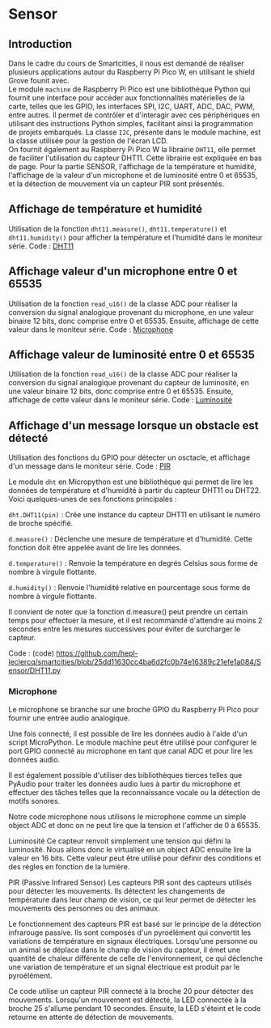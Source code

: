 # Sensor

## Introduction
Dans le cadre du cours de Smartcities, il nous est demandé de réaliser plusieurs applications autour du Raspberry Pi Pico W, en utilisant le shield Grove founit avec.<BR>
Le module `machine` de Raspberry Pi Pico est une bibliothèque Python qui fournit une interface pour accéder aux fonctionnalités matérielles de la carte, telles que les GPIO, les interfaces SPI, I2C, UART, ADC, DAC, PWM, entre autres. Il permet de contrôler et d'interagir avec ces périphériques en utilisant des instructions Python simples, facilitant ainsi la programmation de projets embarqués. La classe `I2C`, présente dans le module machine, est la classe utilisée pour la gestion de l'écran LCD. <BR> On fournit également au Raspberry Pi Pico W la librairie `DHT11`, elle permet de faciliter l'utilisation du capteur DHT11. Cette librairie est expliquée en bas de page.
Pour la partie SENSOR, l'affichage de la température et humidité, l'affichage de la valeur d'un microphone et de luminosité entre 0 et 65535, et la détection de mouvement via un capteur PIR sont présentés. 
  
## Affichage de température et humidité
Utilisation de la fonction `dht11.measure()`, `dht11.temperature()` et `dht11.humidity()` pour afficher la température et l'humidité dans le moniteur série.
Code : [DHT11](https://github.com/hepl-leclercq/smartcities/blob/25dd11630cc4ba6d2fc0b74e16389c21efe1a084/Sensor/DHT11.py)

## Affichage valeur d'un microphone entre 0 et 65535
Utilisation de la fonction `read_u16()` de la classe ADC pour réaliser la conversion du signal analogique provenant du microphone, en une valeur binaire 12 bits, donc comprise entre 0 et 65535. Ensuite, affichage de cette valeur dans le moniteur série.
Code : [Microphone](https://github.com/hepl-leclercq/smartcities/blob/d682f84a1e919442229988c2709c72d33f14307a/Sensor/Microphone.py)


## Affichage valeur de luminosité entre 0 et 65535
Utilisation de la fonction `read_u16()` de la classe ADC pour réaliser la conversion du signal analogique provenant du capteur de luminosité, en une valeur binaire 12 bits, donc comprise entre 0 et 65535. Ensuite, affichage de cette valeur dans le moniteur série.
Code : [Luminosité](https://github.com/hepl-leclercq/smartcities/blob/1d4312304688b8958dbeec5996d4708257e0106e/Sensor/Microphone.py)

## Affichage d'un message lorsque un obstacle est détecté
Utilisation des fonctions du GPIO pour détecter un osctacle, et affichage d'un message dans le moniteur série.
Code : [PIR](https://github.com/hepl-leclercq/smartcities/blob/86b89f94d8a6c2390578bca4f81dcb9ef8a69d90/Sensor/PIR.py)



Le module `dht` en Micropython est une bibliothèque qui permet de lire les données de température et d'humidité à partir du capteur DHT11 ou DHT22. Voici quelques-unes de ses fonctions principales :

`dht.DHT11(pin)` : Crée une instance du capteur DHT11 en utilisant le numéro de broche spécifié. 

`d.measure()` : Déclenche une mesure de température et d'humidité. Cette fonction doit être appelée avant de lire les données.

`d.temperature()` : Renvoie la température en degrés Celsius sous forme de nombre à virgule flottante.

`d.humidity()` : Renvoie l'humidité relative en pourcentage sous forme de nombre à virgule flottante. 

Il convient de noter que la fonction d.measure() peut prendre un certain temps pour effectuer la mesure, et il est recommandé d'attendre au moins 2 secondes entre les mesures successives pour éviter de surcharger le capteur.

Code : (code) <https://github.com/hepl-leclercq/smartcities/blob/25dd11630cc4ba6d2fc0b74e16389c21efe1a084/Sensor/DHT11.py>

### Microphone
Le microphone se branche sur une broche GPIO du Raspberry Pi Pico pour fournir une entrée audio analogique.

Une fois connecté, il est possible de lire les données audio à l'aide d'un script MicroPython. Le module machine peut être utilisé pour configurer le port GPIO connecté au microphone en tant que canal ADC et pour lire les données audio.

Il est également possible d'utiliser des bibliothèques tierces telles que PyAudio pour traiter les données audio lues à partir du microphone et effectuer des tâches telles que la reconnaissance vocale ou la détection de motifs sonores.

Notre code microphone nous utilisons le microphone comme un simple object ADC et donc on ne peut lire que la tension et l'afficher de 0 à 65535.

Luminosité
Ce capteur renvoit simplement une tension qui défini la luminosité. Nous allons donc le virtualisé en un object ADC ensuite lire la valeur en 16 bits. Cette valeur peut être utilisé pour définir des conditions et des régles en fonction de la lumière.

PIR (Passive Infrared Sensor)
Les capteurs PIR sont des capteurs utilisés pour détecter les mouvements. Ils détectent les changements de température dans leur champ de vision, ce qui leur permet de détecter les mouvements des personnes ou des animaux.

Le fonctionnement des capteurs PIR est basé sur le principe de la détection infrarouge passive. Ils sont composés d'un pyroélément qui convertit les variations de température en signaux électriques. Lorsqu'une personne ou un animal se déplace dans le champ de vision du capteur, il émet une quantité de chaleur différente de celle de l'environnement, ce qui déclenche une variation de température et un signal électrique est produit par le pyroélément.

Ce code utilise un capteur PIR connecté à la broche 20 pour détecter des mouvements. Lorsqu'un mouvement est détecté, la LED connectée à la broche 25 s'allume pendant 10 secondes. Ensuite, la LED s'éteint et le code retourne en attente de détection de mouvements.
